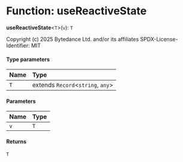 # Function: useReactiveState

**useReactiveState**<`T`>(`v`): `T`

Copyright (c) 2025 Bytedance Ltd. and/or its affiliates
SPDX-License-Identifier: MIT

#### Type parameters

| Name | Type |
| :------ | :------ |
| `T` | extends `Record`<`string`, `any`> |

#### Parameters

| Name | Type |
| :------ | :------ |
| `v` | `T` | [`ReactiveState`](/en/auto-docs/editor/classes/ReactiveState.md)<`T`> |

#### Returns

`T`
